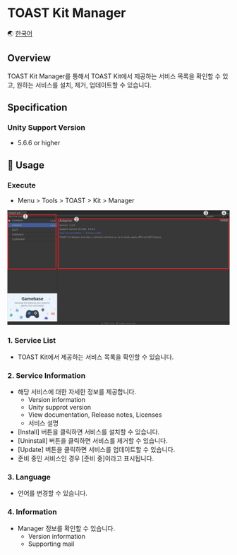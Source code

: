 # TOAST Kit Manager

🌏 [한국어](README.md)

## Overview

TOAST Kit Manager를 통해서 TOAST Kit에서 제공하는 서비스 목록을 확인할 수 있고,
원하는 서비스를 설치, 제거, 업데이트할 수 있습니다.

## Specification

### Unity Support Version

* 5.6.6 or higher

## 🔨 Usage

### Execute

* Menu > Tools > TOAST > Kit > Manager

![Manager](./images/toastkit_manager_001.png)

### 1. Service List

* TOAST Kit에서 제공하는 서비스 목록을 확인할 수 있습니다.

### 2. Service Information

* 해당 서비스에 대한 자세한 정보를 제공합니다.
    * Version information
    * Unity supprot version
    * View documentation, Release notes, Licenses
    * 서비스 설명
* [Install] 버튼을 클릭하면 서비스를 설치할 수 있습니다.
* [Uninstall] 버튼을 클릭하면 서비스를 제거할 수 있습니다.
* [Update] 버튼을 클릭하면 서비스를 업데이트할 수 있습니다.
* 준비 중인 서비스인 경우 [준비 중]이라고 표시됩니다.

### 3. Language

* 언어를 변경할 수 있습니다.

### 4. Information

* Manager 정보를 확인할 수 있습니다.
    * Version information
    * Supporting mail